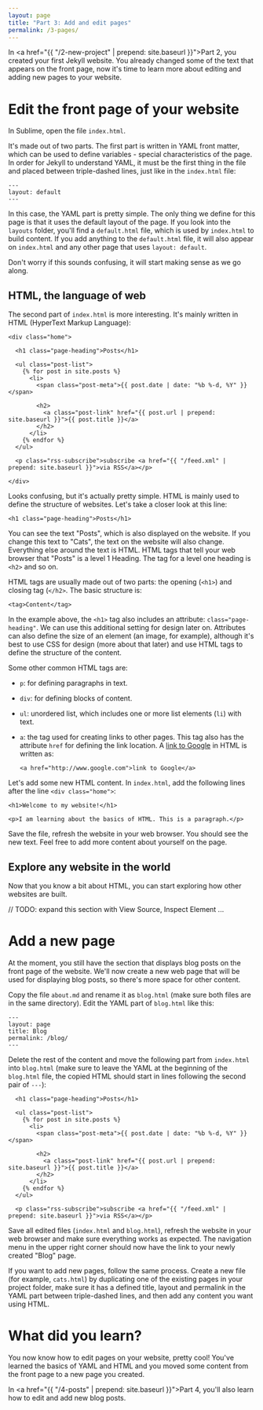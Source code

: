 ```yaml
---
layout: page
title: "Part 3: Add and edit pages"
permalink: /3-pages/
---
```


In <a href="{{ "/2-new-project" | prepend: site.baseurl }}">Part 2</a>, you created your first Jekyll website. You already changed some of the text that appears on the front page, now it's time to learn more about editing and adding new pages to your website.

# Edit the front page of your website

In Sublime, open the file `index.html`. 

It's made out of two parts. The first part is written in YAML front matter, which can be used to define variables - special characteristics of the page. In order for Jekyll to understand YAML, it must be the first thing in the file and placed between triple-dashed lines, just like in the `index.html` file:

	---
	layout: default
	---

In this case, the YAML part is pretty simple. The only thing we define for this page is that it uses the default layout of the page. If you look into the `layouts` folder, you'll find a `default.html` file, which is used by `index.html` to build content. If you add anything to the `default.html` file, it will also appear on `index.html` and any other page that uses `layout: default`.

Don't worry if this sounds confusing, it will start making sense as we go along.

## HTML, the language of web

The second part of `index.html` is more interesting. It's mainly written in HTML (HyperText Markup Language):

	<div class="home">

	  <h1 class="page-heading">Posts</h1>

	  <ul class="post-list">
	    {% for post in site.posts %}
	      <li>
	        <span class="post-meta">{{ post.date | date: "%b %-d, %Y" }}</span>

	        <h2>
	          <a class="post-link" href="{{ post.url | prepend: site.baseurl }}">{{ post.title }}</a>
	        </h2>
	      </li>
	    {% endfor %}
	  </ul>

	  <p class="rss-subscribe">subscribe <a href="{{ "/feed.xml" | prepend: site.baseurl }}">via RSS</a></p>

	</div>

Looks confusing, but it's actually pretty simple. HTML is mainly used to define the structure of websites. Let's take a closer look at this line:

	<h1 class="page-heading">Posts</h1>

You can see the text "Posts", which is also displayed on the website. If you change this text to "Cats", the text on the website will also change. Everything else around the text is HTML. HTML tags that tell your web browser that "Posts" is a level 1 Heading. The tag for a level one heading is `<h2>` and so on.

HTML tags are usually made out of two parts: the opening (`<h1>`) and closing tag (`</h2>`. The basic structure is:

	<tag>Content</tag>

In the example above, the `<h1>` tag also includes an attribute: `class="page-heading"`. We can use this additional setting for design later on. Attributes can also define the size of an element (an image, for example), although it's best to use CSS for design (more about that later) and use HTML tags to define the structure of the content.

Some other common HTML tags are:

- `p`: for defining paragraphs in text.
- `div`: for defining blocks of content.
- `ul`: unordered list, which includes one or more list elements (`li`) with text.
- `a`: the tag used for creating links to other pages. This tag also has the attribute `href` for defining the link location. A <a href="http://www.google.com" target="_blank">link to Google</a> in HTML is written as:

	`<a href="http://www.google.com">link to Google</a>`

Let's add some new HTML content. In `index.html`, add the following lines after the line `<div class="home">`:

	<h1>Welcome to my website!</h1>

	<p>I am learning about the basics of HTML. This is a paragraph.</p>

Save the file, refresh the website in your web browser. You should see the new text. Feel free to add more content about yourself on the page.

## Explore any website in the world

Now that you know a bit about HTML, you can start exploring how other websites are built. 

// TODO: expand this section with View Source, Inspect Element ...

# Add a new page

At the moment, you still have the section that displays blog posts on the front page of the website. We'll now create a new web page that will be used for displaying blog posts, so there's more space for other content.

Copy the file `about.md` and rename it as `blog.html` (make sure both files are in the same directory). Edit the YAML part of `blog.html` like this:

	---
	layout: page
	title: Blog
	permalink: /blog/
	---

Delete the rest of the content and move the following part from `index.html` into `blog.html` (make sure to leave the YAML at the beginning of the `blog.html` file, the copied HTML should start in lines following the second pair of `---`): 

	  <h1 class="page-heading">Posts</h1>

	  <ul class="post-list">
	    {% for post in site.posts %}
	      <li>
	        <span class="post-meta">{{ post.date | date: "%b %-d, %Y" }}</span>

	        <h2>
	          <a class="post-link" href="{{ post.url | prepend: site.baseurl }}">{{ post.title }}</a>
	        </h2>
	      </li>
	    {% endfor %}
	  </ul>

	  <p class="rss-subscribe">subscribe <a href="{{ "/feed.xml" | prepend: site.baseurl }}">via RSS</a></p>

Save all edited files (`index.html` and `blog.html`), refresh the website in your web browser and make sure everything works as expected. The navigation menu in the upper right corner should now have the link to your newly created "Blog" page.

If you want to add new pages, follow the same process. Create a new file (for example, `cats.html`) by duplicating one of the existing pages in your project folder, make sure it has a defined title, layout and permalink in the YAML part between triple-dashed lines, and then add any content you want using HTML.

# What did you learn?

You now know how to edit pages on your website, pretty cool! You've learned the basics of YAML and HTML and you moved some content from the front page to a new page you created.

In <a href="{{ "/4-posts" | prepend: site.baseurl }}">Part 4</a>, you'll also learn how to edit and add new blog posts.
